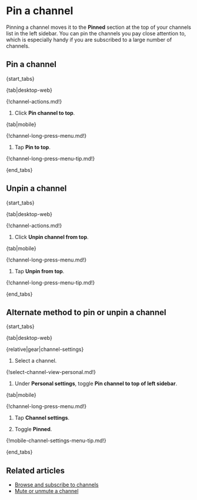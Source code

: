 # Pin a channel

Pinning a channel moves it to the **Pinned** section at the top of your channels
list in the left sidebar. You can pin the channels you pay close attention to,
which is especially handy if you are subscribed to a large number of channels.

## Pin a channel

{start_tabs}

{tab|desktop-web}

{!channel-actions.md!}

1. Click **Pin channel to top**.

{tab|mobile}

{!channel-long-press-menu.md!}

1. Tap **Pin to top**.

{!channel-long-press-menu-tip.md!}

{end_tabs}

## Unpin a channel

{start_tabs}

{tab|desktop-web}

{!channel-actions.md!}

1. Click **Unpin channel from top**.

{tab|mobile}

{!channel-long-press-menu.md!}

1. Tap **Unpin from top**.

{!channel-long-press-menu-tip.md!}

{end_tabs}

## Alternate method to pin or unpin a channel

{start_tabs}

{tab|desktop-web}

{relative|gear|channel-settings}

1. Select a channel.

{!select-channel-view-personal.md!}

1. Under **Personal settings**, toggle **Pin channel to top of left sidebar**.

{tab|mobile}

{!channel-long-press-menu.md!}

1. Tap **Channel settings**.

1. Toggle **Pinned**.

{!mobile-channel-settings-menu-tip.md!}

{end_tabs}

## Related articles

* [Browse and subscribe to channels](/help/browse-and-subscribe-to-channels)
* [Mute or unmute a channel](/help/mute-a-channel)
